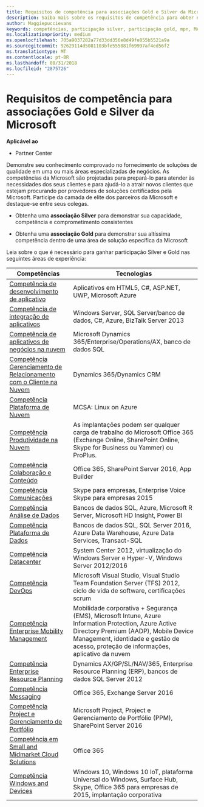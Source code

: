 ```yaml
---
title: Requisitos de competência para associações Gold e Silver da Microsoft | Partner Center
description: Saiba mais sobre os requisitos de competência para obter níveis de associação Gold e Silver.
author: Maggiepuccievans
keywords: competências, participação silver, participação gold, mpn, MAPS, habilidades, Microsoft Partner Network, associação de rede
ms.localizationpriority: medium
ms.openlocfilehash: 705a9037282a77d33dd356e8d49fe855b5521a9a
ms.sourcegitcommit: 92629114d5081103bfe555081f69997af4ed56f2
ms.translationtype: MT
ms.contentlocale: pt-BR
ms.lasthandoff: 08/31/2018
ms.locfileid: "2875726"
---
```

# <a name="microsoft-competency-requirements-for-gold-and-silver-membership"></a>Requisitos de competência para associações Gold e Silver da Microsoft

**Aplicável ao**

-  Partner Center

Demonstre seu conhecimento comprovado no fornecimento de soluções de qualidade em uma ou mais áreas especializadas de negócios. As competências da Microsoft são projetadas para prepará-lo para atender às necessidades dos seus clientes e para ajudá-lo a atrair novos clientes que estejam procurando por provedores de soluções certificados pela Microsoft. Participe da camada de elite dos parceiros da Microsoft e destaque-se entre seus colegas.

- Obtenha uma **associação Silver** para demonstrar sua capacidade, competência e comprometimento consistentes

- Obtenha uma **associação Gold** para demonstrar sua altíssima competência dentro de uma área de solução específica da Microsoft

Leia sobre o que é necessário para ganhar participação Silver e Gold nas seguintes áreas de experiência:


| Competências  | Tecnologias |
|   ------------------   |   -------   |
| [Competência de desenvolvimento de aplicativo](https://partner.microsoft.com/membership/application-development-competency) | Aplicativos em HTML5, C#, ASP.NET, UWP, Microsoft Azure |
| [Competência de integração de aplicativos](https://partner.microsoft.com/membership/application-integration-competency) | Windows Server, SQL Server/banco de dados, C#, Azure, BizTalk Server 2013|
| [Competência de aplicativos de negócios na nuvem](https://partner.microsoft.com/membership/cloud-business-applications-competency)| Microsoft Dynamics 365/Enterprise/Operations/AX, banco de dados SQL |
| [Competência Gerenciamento de Relacionamento com o Cliente na Nuvem](https://partner.microsoft.com/membership/cloud-customer-relationship-management-competency)| Dynamics 365/Dynamics CRM |
| [Competência Plataforma de Nuvem](https://partner.microsoft.com/membership/cloud-platform-competency)| MCSA: Linux on Azure |
| [Competência Produtividade na Nuvem](https://partner.microsoft.com/membership/cloud-productivity-competency)| As implantações podem ser qualquer carga de trabalho do Microsoft Office 365 (Exchange Online, SharePoint Online, Skype for Business ou Yammer) ou ProPlus.|
| [Competência Colaboração e Conteúdo](https://partner.microsoft.com/membership/collaboration-and-content-competency)| Office 365, SharePoint Server 2016, App Builder |
| [Competência Comunicações](https://partner.microsoft.com/membership/communications-competency)| Skype para empresas, Enterprise Voice Skype para empresas 2015 |
| [Competência Análise de Dados](https://partner.microsoft.com/membership/data-analytics-competency)| Bancos de dados SQL, Azure, Microsoft R Server, Microsoft HD Insight, Power BI |
| [Competência Plataforma de Dados](https://partner.microsoft.com/membership/data-platform-competency)| Bancos de dados SQL, SQL Server 2016, Azure Data Warehouse, Azure Data Services, Transact-SQL |
| [Competência Datacenter](https://partner.microsoft.com/membership/datacenter-competency)| System Center 2012, virtualização do Windows Server e Hyper-V, Windows Server 2012/2016 |
| [Competência DevOps](https://partner.microsoft.com/membership/devops-competency)| Microsoft Visual Studio, Visual Studio Team Foundation Server (TFS) 2012, ciclo de vida de software, certificações scrum |
| [Competência Enterprise Mobility Management](https://partner.microsoft.com/membership/enterprise-mobility-management-competency)| Mobilidade corporativa + Segurança (EMS), Microsoft Intune, Azure Information Protection, Azure Active Directory Premium (AADP), Mobile Device Management, identidade e gestão de acesso, proteção de informações, aplicativo da nuvem |
| [Competência Enterprise Resource Planning](https://partner.microsoft.com/membership/enterprise-resource-planning-competency)| Dynamics AX/GP/SL/NAV/365, Enterprise Resource Planning (ERP), bancos de dados SQL Server 2012  |
| [Competência Messaging](https://partner.microsoft.com/membership/messaging-competency)| Office 365, Exchange Server 2016 |
| [Competência Project e Gerenciamento de Portfólio](https://partner.microsoft.com/membership/project-portfolio-management-competency)| Microsoft Project, Project e Gerenciamento de Portfólio (PPM), SharePoint Server 2016|
| [Competência em Small and Midmarket Cloud Solutions](https://partner.microsoft.com/membership/small-midmarket-cloud-solutions-competency)| Office 365 |
| [Competência Windows and Devices](https://partner.microsoft.com/membership/windows-and-devices-competency)| Windows 10, Windows 10 IoT, plataforma Universal do Windows, Surface Hub, Skype, Office 365 para empresas de 2015, implantação corporativa |